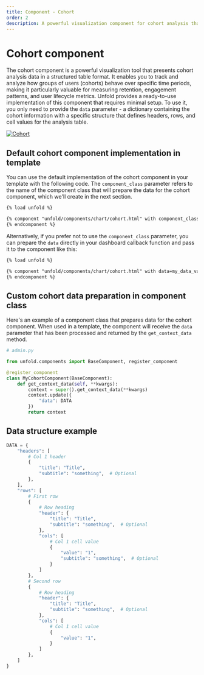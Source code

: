 ```yaml
---
title: Component - Cohort
order: 2
description: A powerful visualization component for cohort analysis that displays user behavior patterns over time in a structured table format, perfect for tracking retention and engagement metrics in Django Unfold admin.
---
```


# Cohort component

The cohort component is a powerful visualization tool that presents cohort analysis data in a structured table format. It enables you to track and analyze how groups of users (cohorts) behave over specific time periods, making it particularly valuable for measuring retention, engagement patterns, and user lifecycle metrics. Unfold provides a ready-to-use implementation of this component that requires minimal setup. To use it, you only need to provide the `data` parameter - a dictionary containing the cohort information with a specific structure that defines headers, rows, and cell values for the analysis table.

[![Cohort](/static/docs/components/cohort.webp)](/static/docs/components/cohort.webp)

## Default cohort component implementation in template

You can use the default implementation of the cohort component in your template with the following code. The `component_class` parameter refers to the name of the component class that will prepare the data for the cohort component, which we'll create in the next section.

```html
{% load unfold %}

{% component "unfold/components/chart/cohort.html" with component_class="MyCohortComponent" %}
{% endcomponent %}
```

Alternatively, if you prefer not to use the `component_class` parameter, you can prepare the `data` directly in your dashboard callback function and pass it to the component like this:

```html
{% load unfold %}

{% component "unfold/components/chart/cohort.html" with data=my_data_variable %}
{% endcomponent %}
```

## Custom cohort data preparation in component class

Here's an example of a component class that prepares data for the cohort component. When used in a template, the component will receive the `data` parameter that has been processed and returned by the `get_context_data` method.

```python
# admin.py

from unfold.components import BaseComponent, register_component

@register_component
class MyCohortComponent(BaseComponent):
    def get_context_data(self, **kwargs):
        context = super().get_context_data(**kwargs)
        context.update({
            "data": DATA
        })
        return context
```

## Data structure example

```python
DATA = {
    "headers": [
        # Col 1 header
        {
            "title": "Title",
            "subtitle": "something",  # Optional
        },
    ],
    "rows": [
        # First row
        {
            # Row heading
            "header": {
                "title": "Title",
                "subtitle": "something",  # Optional
            },
            "cols": [
                # Col 1 cell value
                {
                    "value": "1",
                    "subtitle": "something",  # Optional
                }
            ]
        },
        # Second row
        {
            # Row heading
            "header": {
                "title": "Title",
                "subtitle": "something",  # Optional
            },
            "cols": [
                # Col 1 cell value
                {
                    "value": "1",
                }
            ]
        },
    ]
}
```
